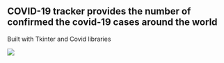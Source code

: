 ## COVID-19 tracker provides the number of confirmed the covid-19 cases around the world

Built with Tkinter and Covid libraries

<img src="https://res.cloudinary.com/highflyer910/image/upload/v1598019113/Screenshot_4_bwsqpz.jpg">